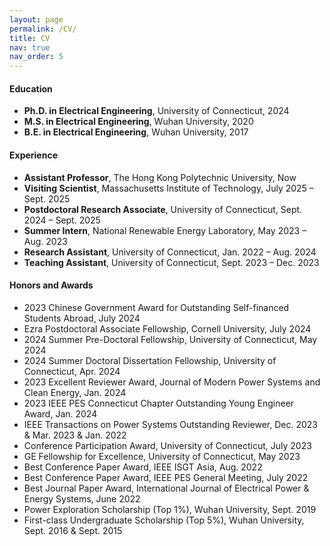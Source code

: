 ```yaml
---
layout: page
permalink: /CV/
title: CV
nav: true
nav_order: 5
---
```


<div class="cv">

  <!-- Education -->
  <section>
    <h4>Education</h4>
    <ul>
      <li><strong>Ph.D. in Electrical Engineering</strong>, University of Connecticut, 2024</li>
      <li><strong>M.S. in Electrical Engineering</strong>, Wuhan University, 2020</li>
      <li><strong>B.E. in Electrical Engineering</strong>, Wuhan University, 2017</li>
    </ul>
  </section>

  <!-- Experience -->
  <section>
    <h4>Experience</h4>
    <ul>
    <li><strong>Assistant Professor</strong>, The Hong Kong Polytechnic University, Now</li>
    <li><strong>Visiting Scientist</strong>, Massachusetts Institute of Technology, July 2025 – Sept. 2025</li>
    <li><strong>Postdoctoral Research Associate</strong>, University of Connecticut, Sept. 2024 – Sept. 2025</li>
    <li><strong>Summer Intern</strong>, National Renewable Energy Laboratory, May 2023 – Aug. 2023</li>
    <li><strong>Research Assistant</strong>, University of Connecticut, Jan. 2022 – Aug. 2024</li>
    <li><strong>Teaching Assistant</strong>, University of Connecticut, Sept. 2023 – Dec. 2023</li>
    </ul>
  </section>

  <!-- Honors and Awards -->
<section>
  <h4>Honors and Awards</h4>
  <ul>
    <li>2023 Chinese Government Award for Outstanding Self-financed Students Abroad, July 2024</li>
    <li>Ezra Postdoctoral Associate Fellowship, Cornell University, July 2024</li>
    <li>2024 Summer Pre-Doctoral Fellowship, University of Connecticut, May 2024</li>
    <li>2024 Summer Doctoral Dissertation Fellowship, University of Connecticut, Apr. 2024</li>
    <li>2023 Excellent Reviewer Award, Journal of Modern Power Systems and Clean Energy, Jan. 2024</li>
    <li>2023 IEEE PES Connecticut Chapter Outstanding Young Engineer Award, Jan. 2024</li>
    <li>IEEE Transactions on Power Systems Outstanding Reviewer, Dec. 2023 & Mar. 2023 & Jan. 2022</li>
    <li>Conference Participation Award, University of Connecticut, July 2023</li>
    <li>GE Fellowship for Excellence, University of Connecticut, May 2023</li>
    <li>Best Conference Paper Award, IEEE ISGT Asia, Aug. 2022</li>
    <li>Best Conference Paper Award, IEEE PES General Meeting, July 2022</li>
    <li>Best Journal Paper Award, International Journal of Electrical Power & Energy Systems, June 2022</li>
    <li>Power Exploration Scholarship (Top 1%), Wuhan University, Sept. 2019</li>
    <li>First-class Undergraduate Scholarship (Top 5%), Wuhan University, Sept. 2016 & Sept. 2015</li>
  </ul>
</section>


